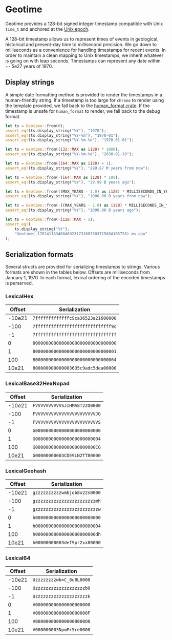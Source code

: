# Geotime

Geotime provides a 128-bit signed integer timestamp compatible with Unix `time_t` and anchored at the [Unix epoch](https://en.wikipedia.org/wiki/Unix_time).

A 128-bit timestamp allows us to represent times of events in geological, historical and present-day time to millisecond precision.  We go down to milliseconds as a convenience for handling timestamps for recent events.  In order to maintain a clean mapping to Unix timestamps, we inherit whatever is going on with leap seconds.  Timestamps can represent any date within +- 5e27 years of 1970.

## Display strings

A simple date formatting method is provided to render the timestamps in a human-friendly string.  If a timestamp is too large for `chrono` to render using the template provided, we fall back to the [human_format crate](https://docs.rs/human_format/latest/human_format/).  If the timestamp is unsafe for `human_format` to render, we fall back to the debug format.

```rust
let ts = Geotime::from(0);
assert_eq!(ts.display_string("%Y"), "1970");
assert_eq!(ts.display_string("%Y-%m"), "1970-01");
assert_eq!(ts.display_string("%Y-%m-%d"), "1970-01-01");

let ts = Geotime::from((i32::MAX as i128) * 1000);
assert_eq!(ts.display_string("%Y-%m-%d"), "2038-01-19");

let ts = Geotime::from((i64::MAX as i128) + 1);
assert_eq!(ts.display_string("%Y"), "299.87 M years from now");

let ts = Geotime::from(-(i64::MAX as i128) * 100);
assert_eq!(ts.display_string("%Y"), "29.99 B years ago");

let ts = Geotime::from(((MAX_YEARS - 1.0) as i128) * MILLISECONDS_IN_YEAR_APPROX);
assert_eq!(ts.display_string("%Y"), "1000.00 B years from now");

let ts = Geotime::from(-((MAX_YEARS - 1.0) as i128) * MILLISECONDS_IN_YEAR_APPROX);
assert_eq!(ts.display_string("%Y"), "1000.00 B years ago");

let ts = Geotime::from(-i128::MAX - 1);
assert_eq!(
    ts.display_string("%Y"),
    "Geotime(-170141183460469231731687303715884105728) ms ago"
);
```

## Serialization formats

Several structs are provided for serializing timestamps to strings.  Various formats are shown in the tables below.  Offsets are milliseconds from January 1, 1970. In each format, lexical ordering of the encoded timestamps is perserved.

### LexicalHex

| Offset | Serialization |
| ----- | ------------- |
| -10e21 | `7fffffffffffffc9ca36523a21600000` |
| -100 | `7fffffffffffffffffffffffffffff9c` |
| -1 | `7fffffffffffffffffffffffffffffff` |
| 0 | `80000000000000000000000000000000` |
| 1 | `80000000000000000000000000000001` |
| 100 | `80000000000000000000000000000064` |
| 10e21 | `800000000000003635c9adc5dea00000` |

### LexicalBase32HexNopad

| Offset | Serialization |
| ------ | ------------- |
| -10e21 | `FVVVVVVVVVVSJIHMA8T22O0000` |
| -100 | `FVVVVVVVVVVVVVVVVVVVVVVVJG` |
| -1 | `FVVVVVVVVVVVVVVVVVVVVVVVVS` |
| 0 | `G0000000000000000000000000` |
| 1 | `G0000000000000000000000004` |
| 100 | `G00000000000000000000000CG` |
| 10e21 | `G00000000003CDE9LN2TT80000` |

### LexicalGeohash

| Offset | Serialization |
| ------ | ------------- |
| -10e21 | `gzzzzzzzzzzwmkjqb8x22s0000` |
| -100 | `gzzzzzzzzzzzzzzzzzzzzzzzmh` |
| -1 | `gzzzzzzzzzzzzzzzzzzzzzzzzw` |
| 0 | `h0000000000000000000000000` |
| 1 | `h0000000000000000000000004` |
| 100 | `h00000000000000000000000dh` |
| 10e21 | `h00000000003def9pr2xx80000` |

### Lexical64

| Offset | Serialization |
| ------ | ------------- |
| -10e21 | `Uzzzzzzzzwb=C_8u8L0000` |
| -100 | `Uzzzzzzzzzzzzzzzzzzzb0` |
| -1 | `Uzzzzzzzzzzzzzzzzzzzzk` |
| 0 | `V000000000000000000000` |
| 1 | `V00000000000000000000F` |
| 100 | `V0000000000000000000O0` |
| 10e21 | `V000000003NpmPr5re0000` |
